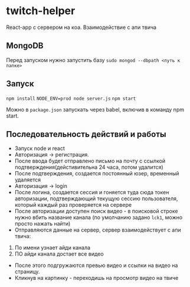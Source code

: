 # twitch-helper
React-app с сервером на коа. Взаимодействие с апи твича

## **MongoDB**
Перед запуском нужно запустить базу `sudo mongod --dbpath <путь к папке>`

## **Запуск**
`npm install`
`NODE_ENV=prod node server.js`
`npm start`

Можно в `package.json` запускать через babel, включив в команду npm start.

## **Последовательность действий и работы**
* Запуск node и react
* Авторизация -> регистрация.
* После ввода будет отправлено письмо на почту с ссылкой подтверждения(дейстивительна 24 часа, потом удалится)
* После подтверждения, создается постоянный юзер, временный удаляется
* Авторизация -> login
* После логина, создается сессия и гоняется туда сюда токен авторизации, подтверждающий текущую сессию пользователя, который каждый раз проверяется на сервере
* После авторизации доступен поиск видео - в поисковой строке нужно вбить название канала (по умолчанию задано `lck1`, можно просто нажать найти)
* Отправляются данные на сервер, сервер взаимодействует с апи твича:
 1) По имени узнает айди канала
 2) ПО айди канала достает все видео
* После этого подгружаются превью видео и ссылки на видео на страницу.
* Кликнув на картинку - переходишь на просмотр видео на твиче
